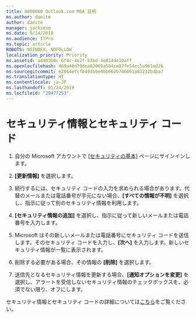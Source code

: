 ```yaml
---
title: 8000060 Outlook.com MSA 証明
ms.author: daeite
author: daeite
manager: jackiesm
ms.date: 9/14/2018
ms.audience: ITPro
ms.topic: article
ROBOTS: NOINDEX, NOFOLLOW
localization_priority: Priority
ms.assetid: a4403b0c-6f4c-4e2f-b3bd-4e814de10aff
ms.openlocfilehash: 469a48d70dea82069a564ce87fe54ec5a961ad26
ms.sourcegitcommit: e2864efcfb493b6e46b662b746661a61232bdba7
ms.translationtype: HT
ms.contentlocale: ja-JP
ms.lasthandoff: 01/24/2019
ms.locfileid: "29477253"
---
```

# <a name="security-info-and-security-codes"></a>セキュリティ情報とセキュリティ コード

1. 自分の Microsoft アカウントで [[セキュリティの基本]](https://account.microsoft.com/security) ページにサインインします。 
    
2. **[更新情報]** を選択します。 
    
3. 続行するには、セキュリティ コードの入力を求められる場合があります。代替のメールまたは電話番号が手元にない場合、**[すべての情報が不明]** を選択し、指示に従って別のセキュリティ情報を利用します。 
    
4. **[セキュリティ情報の追加]** を選択し、指示に従って新しいメールまたは電話番号を入力します。 
    
5. Microsoft はその新しいメールまたは電話番号にセキュリティ コードを送信します。そのセキュリティ コードを入力し、**[次へ]** を入力します。新しいセキュリティ情報が一覧に表示されます。 
    
6. 削除する必要がある場合、その情報の **[削除]** を選択します。 
    
7. 送信先となるセキュリティ情報を更新する場合、**[通知オプションを変更]** を選択し、アラートを受信しないセキュリティ情報のチェックボックスを、必須でない限り、オフにします。 
    
セキュリティ情報とセキュリティ コードの詳細については[こちら](https://support.microsoft.com/help/12428/)をご覧ください。
  

